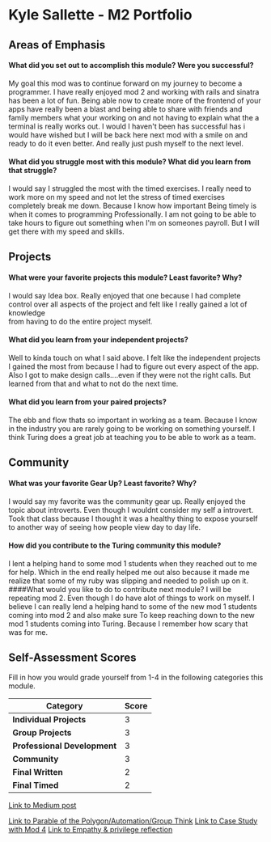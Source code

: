 # Kyle Sallette - M2 Portfolio

## Areas of Emphasis

#### What did you set out to accomplish this module? Were you successful?
My goal this mod was to continue forward on my journey to become a programmer.
I have really enjoyed mod 2 and working with rails and sinatra has been a lot
of fun. Being able now to create more of the frontend of your apps have really
been a blast and being able to share with friends and family members what your
working on and not having to explain what the a terminal is really works out. I would
I haven't been has successful has i would have wished but I will be back here next
mod with a smile on and ready to do it even better. And really just push myself to
the next level.


#### What did you struggle most with this module? What did you learn from that struggle?
I would say I struggled the most with the timed exercises. I really need to work more
on my speed and not let the stress of timed exercises completely break me down.
Because I know how important Being timely is when it comes to programming Professionally. I am
not going to be able to take hours to figure out something when I'm on someones payroll.
But I will get there with my speed and skills.

## Projects

#### What were your favorite projects this module? Least favorite? Why?
I would say Idea box. Really enjoyed that one because I had complete control
over all aspects of the project and felt like I really gained a lot of knowledge  
from having to do the entire project myself.
#### What did you learn from your independent projects?
Well to kinda touch on what I said above. I felt like the independent projects I gained
the most from because I had to figure out every aspect of the app. Also I got to
make design calls....even if they were not the right calls. But learned from that
and what to not do the next time.
#### What did you learn from your paired projects?
The ebb and flow thats so important in working as a team. Because I know in
the industry you are rarely going to be working on something yourself. I think Turing
does a great job at teaching you to be able to work as a team.
## Community

#### What was your favorite Gear Up? Least favorite? Why?
I would say my favorite was the community gear up. Really enjoyed the topic about introverts.
Even though I wouldnt consider my self a introvert. Took that class because I thought
it was a healthy thing to expose yourself to another way of seeing how people view
day to day life.
#### How did you contribute to the Turing community this module?
I lent a helping hand to some mod 1 students when they reached out to me for help.
Which in the end really helped me out also because it made me realize that some of my ruby
was slipping and needed to polish up on it.
####What would you like to do to contribute next module?
I will be repeating mod 2. Even though I do have alot of things to work on myself.
I believe I can really lend a helping hand to some of the new mod 1 students coming into
mod 2 and also make sure To keep reaching down to the new mod 1 students coming into
Turing. Because I remember how scary that was for me.
## Self-Assessment Scores

Fill in how you would grade yourself from 1-4 in the following categories this module.

| Category                     | Score |
| -----------------------------| ----- |
| **Individual Projects**      |   3   |
| **Group Projects**           |   3   |
| **Professional Development** |   3   |
| **Community**                |   3   |
| **Final Written**            |   2   |
| **Final Timed**              |   2   |


[Link to Medium post](https://medium.com/@kylesallette/the-beginning-of-voice-recognition-4f03d0b1f54d)

[Link to Parable of the Polygon/Automation/Group Think](https://gist.github.com/kylesallette/59daa073671ee61503a1eb439b6a6d02)
[Link to Case Study with Mod 4](https://gist.github.com/kylesallette/8c1759aa83c5edd2f13ed77871202760)
[Link to Empathy & privilege reflection](https://gist.github.com/kylesallette/4948e32fdbfb602304c59e5ad21ef79d)
